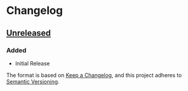 # Changelog

## [Unreleased]

### Added

- Initial Release

The format is based on [Keep a Changelog](https://keepachangelog.com/en/1.1.0/),
and this project adheres to [Semantic Versioning](https://semver.org/spec/v2.0.0.html).

[Unreleased]: https://github.com/stackgenhq/flatgraph-codegen-gradle/compare/f238233...HEAD
